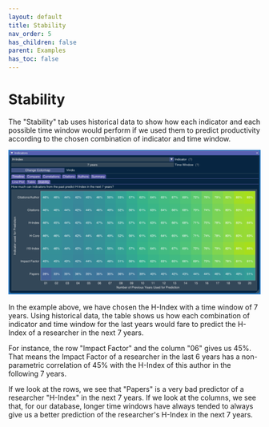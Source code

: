 ```yaml
---
layout: default
title: Stability
nav_order: 5
has_children: false
parent: Examples
has_toc: false
---
```

# Stability

The "Stability" tab uses historical data to show how each indicator and each possible time window would perform if we used them to predict productivity according to the chosen combination of indicator and time window. 

![](../images/stability_tab.png)

In the example above, we have chosen the H-Index with a time window of 7 years. Using historical data, the table shows us how each combination of indicator and time window for the last years would fare to predict the H-Index of a researcher in the next 7 years.

For instance, the row "Impact Factor" and the column "06" gives us 45%. That means the Impact Factor of a researcher in the last 6 years has a non-parametric correlation of 45% with the H-Index of this author in the following 7 years. 

If we look at the rows, we see that "Papers" is a very bad predictor of a researcher "H-Index" in the next 7 years. If we look at the columns, we see that, for our database, longer time windows have always tended to always give us a better prediction of the researcher's H-Index in the next 7 years.




<!-- Generated with mdsplit: https://github.com/alandefreitas/mdsplit -->
